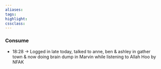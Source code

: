 ```yaml
---
aliases:  
tags:
highlight:  
cssclass:
---
```

### Consume
- 18:28 → Logged in late today, talked to anne, ben & ashley in gather town & now doing brain dump in Marvin while listening to Allah Hoo by NFAK
